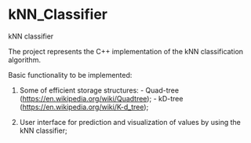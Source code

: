 # kNN_Classifier
kNN classifier

The project represents the C++ implementation of the kNN classification algorithm.

Basic functionality to be implemented:

  1. Some of efficient storage structures: 
    - Quad-tree (https://en.wikipedia.org/wiki/Quadtree);
    - kD-tree (https://en.wikipedia.org/wiki/K-d_tree);
    
  2. User interface for prediction and visualization of values by using the kNN classifier;

